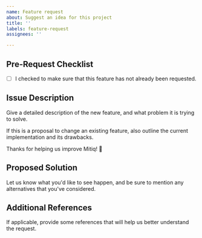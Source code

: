 ```yaml
---
name: Feature request
about: Suggest an idea for this project
title: ''
labels: feature-request
assignees: ''

---
```


Pre-Request Checklist
---------------------

- [ ] I checked to make sure that this feature has not already been requested.

Issue Description
-----------------

Give a detailed description of the new feature, and what problem it is trying to solve.

If this is a proposal to change an existing feature, also outline the current
implementation and its drawbacks.

Thanks for helping us improve Mitiq! 🙂

Proposed Solution
-----------------

Let us know what you'd like to see happen, and be sure to mention
any alternatives that you've considered.


Additional References
---------------------

If applicable, provide some references that will help us better understand the request.
